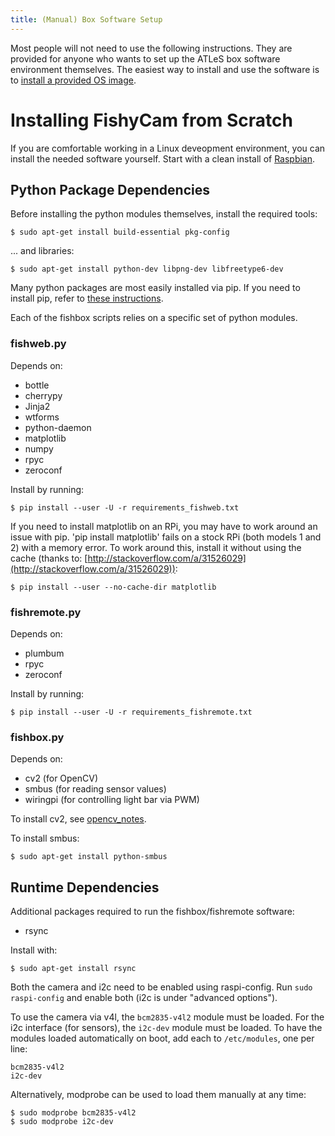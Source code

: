 ```yaml
---
title: (Manual) Box Software Setup
---
```


Most people will not need to use the following instructions.
They are provided for anyone who wants to set up the ATLeS box software environment themselves.
The easiest way to install and use the software is to [install a provided OS image](box_sw_install).

# Installing FishyCam from Scratch

If you are comfortable working in a Linux deveopment environment, you can install the needed software yourself.
Start with a clean install of [Raspbian](https://www.raspberrypi.org/downloads/raspbian/).

## Python Package Dependencies

Before installing the python modules themselves, install the required tools:

    $ sudo apt-get install build-essential pkg-config

... and libraries:

    $ sudo apt-get install python-dev libpng-dev libfreetype6-dev

Many python packages are most easily installed via pip.  If you need to install pip, refer to [these instructions](https://pip.pypa.io/en/stable/installing/).

Each of the fishbox scripts relies on a specific set of python modules.

### fishweb.py

Depends on:
 * bottle
 * cherrypy
 * Jinja2
 * wtforms
 * python-daemon
 * matplotlib
 * numpy
 * rpyc
 * zeroconf

Install by running:

    $ pip install --user -U -r requirements_fishweb.txt

If you need to install matplotlib on an RPi, you may have to work around an issue with pip.  'pip install matplotlib' fails on a stock RPi (both models 1 and 2) with a memory error.  To work around this, install it without using the cache (thanks to: [http://stackoverflow.com/a/31526029](http://stackoverflow.com/a/31526029)):

    $ pip install --user --no-cache-dir matplotlib

 
### fishremote.py

Depends on:
 * plumbum
 * rpyc
 * zeroconf

Install by running:

    $ pip install --user -U -r requirements_fishremote.txt


### fishbox.py

Depends on:
 * cv2         (for OpenCV)
 * smbus       (for reading sensor values)
 * wiringpi    (for controlling light bar via PWM)

To install cv2, see [opencv_notes](opencv_notes.txt).

To install smbus:

    $ sudo apt-get install python-smbus


## Runtime Dependencies

Additional packages required to run the fishbox/fishremote software:

 * rsync

Install with:

    $ sudo apt-get install rsync

Both the camera and i2c need to be enabled using raspi-config.  Run
`sudo raspi-config` and enable both (i2c is under "advanced options").

To use the camera via v4l, the `bcm2835-v4l2` module must be loaded.
For the i2c interface (for sensors), the `i2c-dev` module must be loaded.
To have the modules loaded automatically on boot, add each to `/etc/modules`, one per line:

    bcm2835-v4l2
    i2c-dev

Alternatively, modprobe can be used to load them manually at any time:

    $ sudo modprobe bcm2835-v4l2
    $ sudo modprobe i2c-dev

